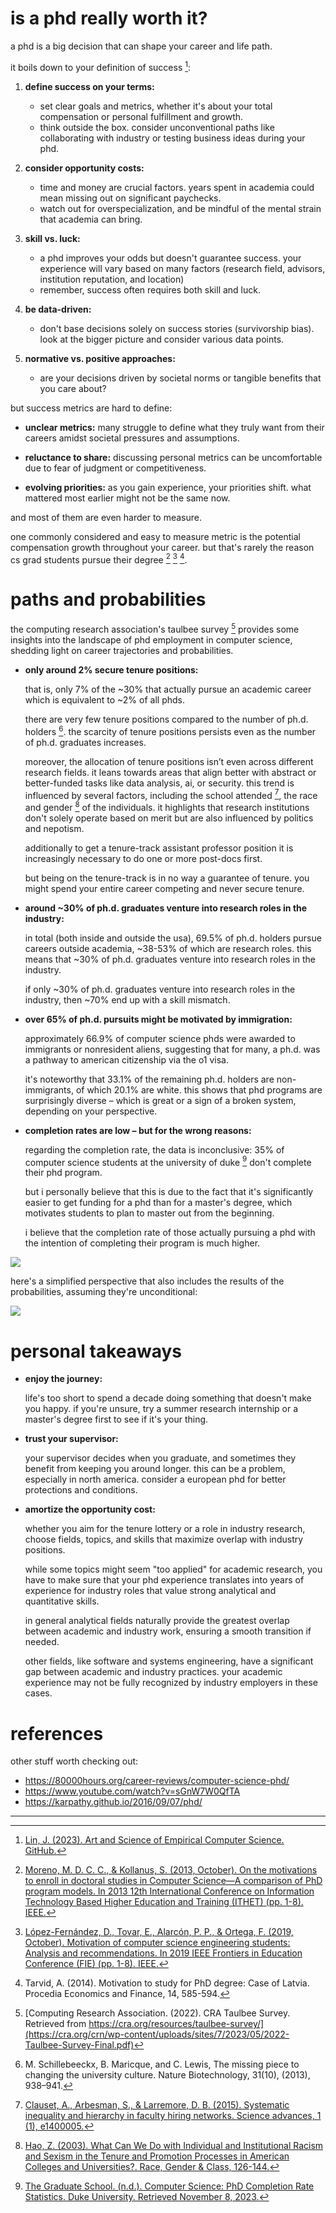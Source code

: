 # is a phd really worth it?

a phd is a big decision that can shape your career and life path.

it boils down to your definition of success [^1]:

1. **define success on your terms:**

   - set clear goals and metrics, whether it's about your total compensation or personal fulfillment and growth.
   - think outside the box. consider unconventional paths like collaborating with industry or testing business ideas during your phd.

2. **consider opportunity costs:**

   - time and money are crucial factors. years spent in academia could mean missing out on significant paychecks.
   - watch out for overspecialization, and be mindful of the mental strain that academia can bring.

3. **skill vs. luck:**

   - a phd improves your odds but doesn't guarantee success. your experience will vary based on many factors (research field, advisors, institution reputation, and location)
   - remember, success often requires both skill and luck.

4. **be data-driven:**

   - don't base decisions solely on success stories (survivorship bias). look at the bigger picture and consider various data points.

5. **normative vs. positive approaches:**

   - are your decisions driven by societal norms or tangible benefits that you care about?

but success metrics are hard to define:

- **unclear metrics:** many struggle to define what they truly want from their careers amidst societal pressures and assumptions.

- **reluctance to share:** discussing personal metrics can be uncomfortable due to fear of judgment or competitiveness.

- **evolving priorities:** as you gain experience, your priorities shift. what mattered most earlier might not be the same now.

and most of them are even harder to measure.

one commonly considered and easy to measure metric is the potential compensation growth throughout your career. but that's rarely the reason cs grad students pursue their degree [^2] [^3] [^4].

# paths and probabilities

the computing research association's taulbee survey [^5] provides some insights into the landscape of phd employment in computer science, shedding light on career trajectories and probabilities.

- **only around 2% secure tenure positions:**

     that is, only 7% of the ~30% that actually pursue an academic career which is equivalent to ~2% of all phds.

     there are very few tenure positions compared to the number of ph.d. holders [^6]. the scarcity of tenure positions persists even as the number of ph.d. graduates increases.

     moreover, the allocation of tenure positions isn’t even across different research fields. it leans towards areas that align better with abstract or better-funded tasks like data analysis, ai, or security. this trend is influenced by several factors, including the school attended [^7], the race and gender [^8] of the individuals. it highlights that research institutions don't solely operate based on merit but are also influenced by politics and nepotism.

     additionally to get a tenure-track assistant professor position it is increasingly necessary to do one or more post-docs first.

     but being on the tenure-track is in no way a guarantee of tenure. you might spend your entire career competing and never secure tenure.

- **around ~30% of ph.d. graduates venture into research roles in the industry:**

     in total (both inside and outside the usa), 69.5% of ph.d. holders pursue careers outside academia, ~38-53% of which are research roles. this means that ~30% of ph.d. graduates venture into research roles in the industry.

     if only ~30% of ph.d. graduates venture into research roles in the industry, then ~70% end up with a skill mismatch.

- **over 65% of ph.d. pursuits might be motivated by immigration:**

     approximately 66.9% of computer science phds were awarded to immigrants or nonresident aliens, suggesting that for many, a ph.d. was a pathway to american citizenship via the o1 visa.

     it's noteworthy that 33.1% of the remaining ph.d. holders are non-immigrants, of which 20.1% are white. this shows that phd programs are surprisingly diverse – which is great or a sign of a broken system, depending on your perspective.

- **completion rates are low – but for the wrong reasons:**

     regarding the completion rate, the data is inconclusive: 35% of computer science students at the university of duke [^9] don't complete their phd program.

     but i personally believe that this is due to the fact that it's significantly easier to get funding for a phd than for a master's degree, which motivates students to plan to master out from the beginning.

     i believe that the completion rate of those actually pursuing a phd with the intention of completing their program is much higher.

![](./assets/img1.png)

here's a simplified perspective that also includes the results of the probabilities, assuming they're unconditional:

![](./assets/img2.png)

<!--

# salary comparison

finally we try to get some salary data to compare the different paths.

- **median industry earnings:**

     websites like glassdoor and payscale were very wrong about salary information while levels.fyi [^10], one of the most extensive databases available, was very accurate. according to their data from 2022 the median yearly pay for tech jobs is the following:

     - san francisco: $234,000 (1st position)
     - washington d.c.: $148,000 (10th position)
     - overall median ranges from $160,000-$210,000
     - l1 positions at the top-paying faang companies: $220,000-$274,000
     - research scientist positions at the top-paying faang companies: $280,000+ (not enough data)

- **lifelong earnings:**

     the united states census bureau also conducted several surveys.

     in a community survey from 2009-2011[^11] salaries in computers and mathematics were around $73,000 for a bachelor's degree, $90,000 for a master's degree, and $104,000 for a ph.d. but this observation seems to be out of date.

     in another survey[^12] they also studied lifelong earnings. for individuals in computers and mathematics, the following results were found regarding their earnings over their working life (25-64 years, full-time):

     - bachelor's degree: $3,044,000
     - master's degree: $3,541,000
     - ph.d. degree: $3,890,000

     this should be taken with a grain of salt as it's based on a small sample size.

- **r&d earnings (difference unclear):**

     the national center for biotechnology information (ncbi) / national library of medicine (nlm)[^13] found that doctoral recipients from eight universities showed variations in earnings based on where they were employed.

     those placed in industry had significantly higher earnings a year after leaving university compared to those in government or academia.

     when looking at the distribution of earnings, doctoral recipients, particularly those employed by research and development (r&d) firms, had higher earnings compared to the average u.s. workforce. a majority of doctoral recipients ended up in academia, while a significant percentage found employment in industry, particularly within r&d performing firms.

the data is inconclusive and it's hard to draw conclusions from it. but it's safe to say that while a ph.d. might not guarantee a higher salary, it does open up the door to higher-paying positions.

-->

# personal takeaways

- **enjoy the journey:**

   life's too short to spend a decade doing something that doesn't make you happy. if you're unsure, try a summer research internship or a master's degree first to see if it's your thing.

- **trust your supervisor:**

   your supervisor decides when you graduate, and sometimes they benefit from keeping you around longer. this can be a problem, especially in north america. consider a european phd for better protections and conditions.

- **amortize the opportunity cost:**

   whether you aim for the tenure lottery or a role in industry research, choose fields, topics, and skills that maximize overlap with industry positions.

   while some topics might seem "too applied" for academic research, you have to make sure that your phd experience translates into years of experience for industry roles that value strong analytical and quantitative skills.

   in general analytical fields naturally provide the greatest overlap between academic and industry work, ensuring a smooth transition if needed.

   other fields, like software and systems engineering, have a significant gap between academic and industry practices. your academic experience may not be fully recognized by industry employers in these cases.

# references

other stuff worth checking out:

- https://80000hours.org/career-reviews/computer-science-phd/
- https://www.youtube.com/watch?v=sGnW7W0QfTA
- https://karpathy.github.io/2016/09/07/phd/

---

[^1]: [Lin, J. (2023). Art and Science of Empirical Computer Science. GitHub.](https://github.com/lintool/art-science-empirical-cs-2023f/tree/main)
[^2]: [Moreno, M. D. C. C., & Kollanus, S. (2013, October). On the motivations to enroll in doctoral studies in Computer Science—A comparison of PhD program models. In 2013 12th International Conference on Information Technology Based Higher Education and Training (ITHET) (pp. 1-8). IEEE.](https://ieeexplore.ieee.org/stamp/stamp.jsp?arnumber=6671028)
[^3]: [López-Fernández, D., Tovar, E., Alarcón, P. P., & Ortega, F. (2019, October). Motivation of computer science engineering students: Analysis and recommendations. In 2019 IEEE Frontiers in Education Conference (FIE) (pp. 1-8). IEEE.](https://ieeexplore.ieee.org/stamp/stamp.jsp?arnumber=9028635)
[^4]: Tarvid, A. (2014). Motivation to study for PhD degree: Case of Latvia. Procedia Economics and Finance, 14, 585-594.
[^5]: [Computing Research Association. (2022). CRA Taulbee Survey. Retrieved from https://cra.org/resources/taulbee-survey/](https://cra.org/crn/wp-content/uploads/sites/7/2023/05/2022-Taulbee-Survey-Final.pdf)
[^6]: M. Schillebeeckx, B. Maricque, and C. Lewis, The missing piece to changing the university culture. Nature Biotechnology, 31(10), (2013), 938–941.
[^7]: [Clauset, A., Arbesman, S., & Larremore, D. B. (2015). Systematic inequality and hierarchy in faculty hiring networks. Science advances, 1 (1), e1400005.](https://www.science.org/doi/full/10.1126/sciadv.1400005)
[^8]: [Hao, Z. (2003). What Can We Do with Individual and Institutional Racism and Sexism in the Tenure and Promotion Processes in American Colleges and Universities?. Race, Gender & Class, 126-144.](https://www.jstor.org/stable/pdf/41675092.pdf)
[^9]: [The Graduate School. (n.d.). Computer Science: PhD Completion Rate Statistics. Duke University. Retrieved November 8, 2023.](https://gradschool.duke.edu/about/statistics/computer-science-phd-completion-rate-statistics/)
[^10]: [Levels.fyi. (2022). End of Year Pay Report 2022. Retrieved from https://www.levels.fyi/2022/1](https://www.levels.fyi/2022/1)
[^11]: [The Graduate School. (n.d.). PhD Salaries and Lifetime Earnings. Michigan State University. Retrieved November 9, 2023, from https://grad.msu.edu/phdcareers/career-support/phdsalaries](https://grad.msu.edu/phdcareers/career-support/phdsalaries)
[^12]: [Lu, X. (2014, July 22). Salary Difference Between Master’s and Ph.D. Degrees. WES Advisor Blog.](https://www.wes.org/advisor-blog/salary-difference-masters-phd/)
[^13]: [Zolas, N., Goldschlag, N., Jarmin, R., Stephan, P., Smith, J. O., Rosen, R. F., Allen, B. M., Weinberg, B. A., & Lane, J. I. (2015). Wrapping it up in a person: Examining employment and earnings outcomes for Ph.D. recipients. Science (New York, N.Y.), 350(6266), 1367–1371. https://doi.org/10.1126/science.aac5949](https://www.ncbi.nlm.nih.gov/pmc/articles/PMC4836945/)
